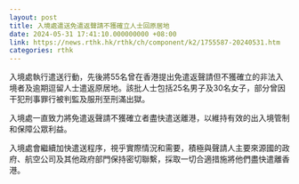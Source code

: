 ```yaml
---
layout: post
title: 入境處遣送免遣返聲請不獲確立人士回原居地
date: 2024-05-31 17:41:10.000000000 +08:00
link: https://news.rthk.hk/rthk/ch/component/k2/1755587-20240531.htm
categories: rthk
---
```


入境處執行遣送行動，先後將55名曾在香港提出免遣返聲請但不獲確立的非法入境者及逾期逗留人士遣返原居地。該批人士包括25名男子及30名女子，部分曾因干犯刑事罪行被判監及服刑至刑滿出獄。

入境處一直致力將免遣返聲請不獲確立者盡快遣送離港，以維持有效的出入境管制和保障公眾利益。

入境處會繼續加快遣送程序，視乎實際情況和需要，積極與聲請人主要來源國的政府、航空公司及其他政府部門保持密切聯繫，採取一切合適措施將他們盡快遣離香港。
